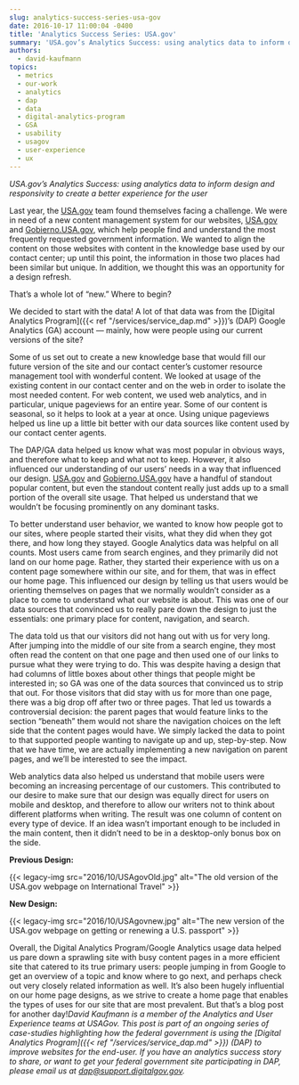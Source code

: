 ```yaml
---
slug: analytics-success-series-usa-gov
date: 2016-10-17 11:00:04 -0400
title: 'Analytics Success Series: USA.gov'
summary: 'USA.gov’s Analytics Success: using analytics data to inform design and responsivity to create a better experience for the user Last year, the USA.gov team found themselves facing a challenge. We were in need of a new content management system for our websites, USA.gov and Gobierno.USA.gov, which help people find and understand the most frequently requested'
authors:
  - david-kaufmann
topics:
  - metrics
  - our-work
  - analytics
  - dap
  - data
  - digital-analytics-program
  - GSA
  - usability
  - usagov
  - user-experience
  - ux
---
```


_USA.gov’s Analytics Success: using analytics data to inform design and responsivity to create a better experience for the user_

Last year, the <a href="https://www.usa.gov/" target="_blank">USA.gov</a> team found themselves facing a challenge. We were in need of a new content management system for our websites, <a href="https://www.usa.gov/" target="_blank">USA.gov</a> and <a href="https://www.gobierno.usa.gov/" target="_blank">Gobierno.USA.gov</a>, which help people find and understand the most frequently requested government information. We wanted to align the content on those websites with content in the knowledge base used by our contact center; up until this point, the information in those two places had been similar but unique. In addition, we thought this was an opportunity for a design refresh.

That’s a whole lot of “new.” Where to begin?

We decided to start with the data! A lot of that data was from the [Digital Analytics Program]({{< ref "/services/service_dap.md" >}})’s (DAP) Google Analytics (GA) account &#8212; mainly, how were people using our current versions of the site?

Some of us set out to create a new knowledge base that would fill our future version of the site and our contact center’s customer resource management tool with wonderful content. We looked at usage of the existing content in our contact center and on the web in order to isolate the most needed content. For web content, we used web analytics, and in particular, unique pageviews for an entire year.  Some of our content is seasonal, so it helps to look at a year at once. Using unique pageviews helped us line up a little bit better with our data sources like content used by our contact center agents.

The DAP/GA data helped us know what was most popular in obvious ways, and therefore what to keep and what not to keep. However, it also influenced our understanding of our users’ needs in a way that influenced our design. <a href="https://www.usa.gov/" target="_blank">USA.gov</a> and <a href="https://www.gobierno.usa.gov/" target="_blank">Gobierno.USA.gov</a> have a handful of standout popular content, but even the standout content really just adds up to a small portion of the overall site usage. That helped us understand that we wouldn’t be focusing prominently on any dominant tasks.

To better understand user behavior, we wanted to know how people got to our sites, where people started their visits, what they did when they got there, and how long they stayed. Google Analytics data was helpful on all counts. Most users came from search engines, and they primarily did not land on our home page. Rather, they started their experience with us on a content page somewhere within our site, and for them, that was in effect our home page. This influenced our design by telling us that users would be orienting themselves on pages that we normally wouldn’t consider as a place to come to understand what our website is about. This was one of our data sources that convinced us to really pare down the design to just the essentials: one primary place for content, navigation, and search.

The data told us that our visitors did not hang out with us for very long. After jumping into the middle of our site from a search engine, they most often read the content on that one page and then used one of our links to pursue what they were trying to do. This was despite having a design that had columns of little boxes about other things that people might be interested in; so GA was one of the data sources that convinced us to strip that out. For those visitors that did stay with us for more than one page, there was a big drop off after two or three pages. That led us towards a controversial decision: the parent pages that would feature links to the section “beneath” them would not share the navigation choices on the left side that the content pages would have. We simply lacked the data to point to that supported people wanting to navigate up and up, step-by-step. Now that we have time, we are actually implementing a new navigation on parent pages, and we’ll be interested to see the impact.

Web analytics data also helped us understand that mobile users were becoming an increasing percentage of our customers. This contributed to our desire to make sure that our design was equally direct for users on mobile and desktop, and therefore to allow our writers not to think about different platforms when writing. The result was one column of content on every type of device. If an idea wasn’t important enough to be included in the main content, then it didn’t need to be in a desktop-only bonus box on the side.

**Previous Design:**
  
{{< legacy-img src="2016/10/USAgovOld.jpg" alt="The old version of the USA.gov webpage on International Travel" >}}

**New Design:**
  
{{< legacy-img src="2016/10/USAgovnew.jpg" alt="The new version of the USA.gov webpage on getting or renewing a U.S. passport" >}}

Overall, the Digital Analytics Program/Google Analytics usage data helped us pare down a sprawling site with busy content pages in a more efficient site that catered to its true primary users: people jumping in from Google to get an overview of a topic and know where to go next, and perhaps check out very closely related information as well. It’s also been hugely influential on our home page designs, as we strive to create a home page that enables the types of uses for our site that are most prevalent. But that’s a blog post for another day!_David Kaufmann is a member of the Analytics and User Experience teams at USAGov._
_This post is part of an ongoing series of case-studies highlighting how the federal government is using the [Digital Analytics Program]({{< ref "/services/service_dap.md" >}}) (DAP) to improve websites for the end-user. If you have an analytics success story to share, or want to get your federal government site participating in DAP, please email us at <dap@support.digitalgov.gov>._